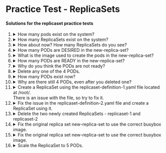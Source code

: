 
# Practice Test - ReplicaSets
 

#### Solutions for the replicaset practice tests
1. <details>
   <summary>How many pods exist on the system?</summary>

   ```bash
   kubectl get pods
   ```

   Count the number of pods (if any)

   </details>

1. <details>
   <summary>How many ReplicaSets exist on the system?</summary>

   ```bash
   kubectl get replicasets
   ```

   Count the number of ReplicaSets  (if any)

   </details>


1. <details>
   <summary>How about now? How many ReplicaSets do you see?</summary>

   ```bash
   kubectl get replicasets
   ```

   Count the number of ReplicaSets  (if any)

   </details>

1. <details>
   <summary>How many PODs are DESIRED in the new-replica-set?</summary>

   From the output of Q3, look in `DESIRED` column
   </details>

1. <details>
   <summary>What is the image used to create the pods in the new-replica-set?</summary>

   ```
   kubectl describe replicaset
   ```

   ...and look under the containers section --- or --

   ```
   kubectl get rs -o wide
   ```

   ...and look in the `IMAGES` column. Kubernetes accepts `rs` as shorthand for `replicaset`.

   </details>

1. <details>
   <summary>How many PODs are READY in the new-replica-set?</summary>

   ```
   kubectl get rs
   ```

   Look in the `READY` column.
   </details>

1. <details>
   <summary>Why do you think the PODs are not ready?</summary>

   ```
   kubectl describe pods
   ```

   Look in the `Events` section at the end.
   </details>

1. <details>
   <summary>Delete any one of the 4 PODs.</summary>

   ```
   kubectl get pods
   ```

   Choose any of the four.

   ```
   kubectl delete pod new-replica-set-XXXX
   ```
   </details>

1. <details>
   <summary>How many PODs exist now?</summary>

   ```
   kubectl get pods
   ```

   </details>

1. <details>
   <summary>Why are there still 4 PODs, even after you deleted one?</summary>
   > ReplicaSets ensures that desired number of PODs always run

   </details>

1. <details>
   <summary>Create a ReplicaSet using the replicaset-definition-1.yaml file located at /root/.</br>There is an issue with the file, so try to fix it.</summary>

   ```
   kubectl create -f replicaset-definition-1.yaml
   ```

   Note the error message.

   Get the apiVersion for replicaset

   ```
   $ kubectl explain replicaset | grep VERSION
   ```

   Update the replicaset definition file in `vi` with correct version and then retry creation.

   ```
   $ kubectl create -f replicaset-definition-1.yaml
   ```
   </details>

1. <details>
   <summary>Fix the issue in the replicaset-definition-2.yaml file and create a ReplicaSet using it.</summary>

   ```
   kubectl create -f replicaset-definition-1.yaml
   ```

   Note the error message.

   Selector matchLabels should match with POD labels - Update `replicaset-definition-2.yaml`

   The values for labels on lines 9 and 13 should match.

   ```
   $ kubectl create -f replicaset-definition-2.yaml
   ```
   </details>

1. <details>
   <summary>Delete the two newly created ReplicaSets - replicaset-1 and replicaset-2</summary>

   ```
   kubectl delete replicaset replicaset-1
   kubectl delete rs replicaset-2
   ```

   --- OR ---

   ```
   kubectl delete replicaset replicaset-1 replicaset-2
   ```

   </details>

1. <details>
   <summary>Fix the original replica set new-replica-set to use the correct busybox image.</summary>

   ```
   kubectl edit replicaset new-replica-set
   ```

   Edit the image to be `busybox`, save and exit.
   </details>

1. <details>
   <summary>Fix the original replica set new-replica-set to use the correct busybox image.</summary>

   ```
   kubectl edit replicaset new-replica-set
   ```

   Fix the image, save and exit.

   You will note if you do `kubectl get pods`, that they are still broken. ReplicaSets are not very smart and do not redeploy pods when the container specification has been edited.

   We must either delete and recreate the replicaset by exporting its YAML...

   ```
   kubectl get rs new-replica-set -o yaml > rs.yaml
   kubectl delete rs new-replica-set
   kunectl create -f rs.yaml
   ```

   -- OR --

   Delete each broken pod. The ReplicaSet will deploy a new one in its place which should be working.

   -- OR --

   Scale it to zero, then back to 4
   ```
   kubectl scale rs new-replica-set --replicas 0
   kubectl scale rs new-replica-set --replicas 4
   ```

   </details>

1. <details>
   <summary>Scale the ReplicaSet to 5 PODs.</summary>

   ```
   kubectl scale rs new-replica-set --replicas 5
   ```

   </details>
